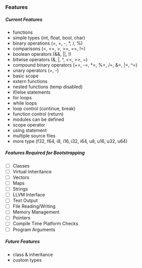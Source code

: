 ### Features

##### Current Features
- functions
- simple types (int, float, bool, char)
- binary operations (=, +, -, *, /, %)
- comparisons (<, <=, >, >=, ==, !=)
- boolean operators (&&, ||, !)
- bitwise operators (&, |, ^, <<, >>, ~)
- compound binary operators (+=, -=, *=, %=, /=, &=, |=, ^=)
- unary operators (+, -)
- basic scope
- extern functions
- nested functions (temp disabled)
- if/else statements
- for loops
- while loops
- loop control (continue, break)
- function control (return)
- modules can be defined
- scope operator
- using statement
- multiple source files
- more type (f32, f64, i8, i16, i32, i64, u8, u16, u32, u64)


##### Features Required for Bootstrapping
- [ ] Classes
- [ ] Virtual Inheritance
- [ ] Vectors
- [ ] Maps
- [ ] Strings
- [ ] LLVM Interface
- [ ] Text Output
- [ ] File Reading/Writing
- [ ] Memory Management
- [ ] Pointers
- [ ] Compile Time Platform Checks
- [ ] Program Arguments

##### Future Features
- class & inheritance
- custom types


